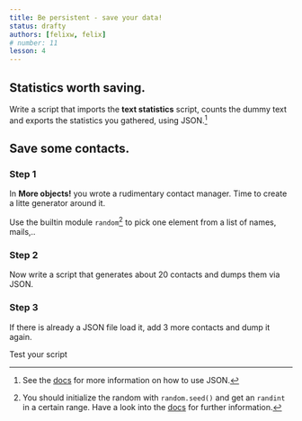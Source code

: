 ```yaml
---
title: Be persistent - save your data!
status: drafty
authors: [felixw, felix]
# number: 11
lesson: 4
---
```


## Statistics worth saving.

Write a script that imports the __text statistics__ script, counts the dummy text and exports the statistics you gathered, using JSON.[^jsondocs]

[^jsondocs]:
    See the [docs](https://docs.python.org/3/library/json.html) for more information on how to use JSON.


## Save some contacts.

### Step 1
In __More objects!__ you wrote a rudimentary contact manager. Time to create a litte generator around it.

Use the builtin module `random`[^random] to pick one element from a list of names, mails,..

### Step 2
Now write a script that generates about 20 contacts and dumps them via JSON.

### Step 3
If there is already a JSON file load it, add 3 more contacts and dump it again.

Test your script

[^random]:
    You should initialize the random with `random.seed()` and get an `randint` in a certain range.
    Have a look into the [docs](https://docs.python.org/3/library/random.html) for further information.
